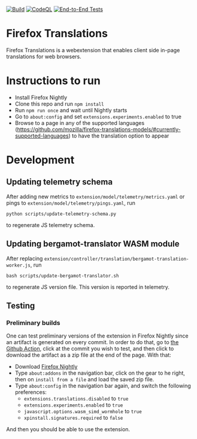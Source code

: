 [![Build](https://github.com/mozilla/firefox-translations/actions/workflows/build_main.yml/badge.svg)](https://github.com/mozilla/firefox-translations/actions/workflows/build_main.yml) [![CodeQL](https://github.com/mozilla/firefox-translations/actions/workflows/codeql-analysis.yml/badge.svg)](https://github.com/mozilla/firefox-translations/actions/workflows/codeql-analysis.yml) [![End-to-End Tests](https://github.com/mozilla/firefox-translations/actions/workflows/e2etest.yml/badge.svg?branch=main&event=push)](https://github.com/mozilla/firefox-translations/actions/workflows/e2etest.yml)


# Firefox Translations
Firefox Translations is a webextension that enables client side in-page translations for web browsers.

# Instructions to run
- Install Firefox Nightly
- Clone this repo and run `npm install`
- Run `npm run once` and wait until Nightly starts
- Go to `about:config` and set `extensions.experiments.enabled` to true
- Browse to a page in any of the supported languages (https://github.com/mozilla/firefox-translations-models/#currently-supported-languages) to have the translation option to appear


# Development

## Updating telemetry schema

After adding new metrics to `extension/model/telemetry/metrics.yaml` or pings to `extension/model/telemetry/pings.yaml`, run 
```
python scripts/update-telemetry-schema.py
```
to regenerate JS telemetry schema.

## Updating bergamot-translator WASM module

After replacing `extension/controller/translation/bergamot-translation-worker.js`, run

```
bash scripts/update-bergamot-translator.sh
```

to regenerate JS version file. This version is reported in telemetry.

## Testing

### Preliminary builds

One can test preliminary versions of the extension in Firefox Nightly since an artifact is generated on every commit. In order to do that, go to [the Github Action](https://github.com/mozilla/firefox-translations/actions/workflows/build_main.yml), click at the commit you wish to test, and then click to download the artifact as a zip file at the end of the page. With that:
- Download [Firefox Nightly](https://www.mozilla.org/en-US/firefox/all/#product-desktop-nightly)
- Type `about:addons` in the navigation bar, click on the gear to he right, then on `install from a file` and load the saved zip file.
- Type `about:config` in the navigation bar again, and switch the following preferences:
  * `extensions.translations.disabled` to `true`
  * `extensions.experiments.enabled` to `true` 
  * `javascript.options.wasm_simd_wormhole` to `true`
  * `xpinstall.signatures.required` to `false`

And then you should be able to use the extension. 
